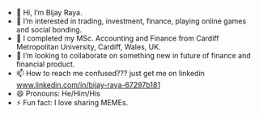 - 👋 Hi, I’m Bijay Raya.
- 👀 I’m interested in trading, investment, finance, playing online games and social bonding.
- 🌱 I completed my MSc. Accounting and Finance from Cardiff Metropolitan University, Cardiff, Wales, UK.
- 💞️ I’m looking to collaborate on something new in future of finance and financial product.
- 📫 How to reach me confused??? just get me on linkedin www.linkedin.com/in/bijay-raya-67297b181
- 😄 Pronouns: He/Him/His
- ⚡ Fun fact: I love sharing MEMEs.

<!---
Bizayyy/Bizayyy is a ✨ special ✨ repository because its `README.md` (this file) appears on your GitHub profile.
You can click the Preview link to take a look at your changes.
--->
